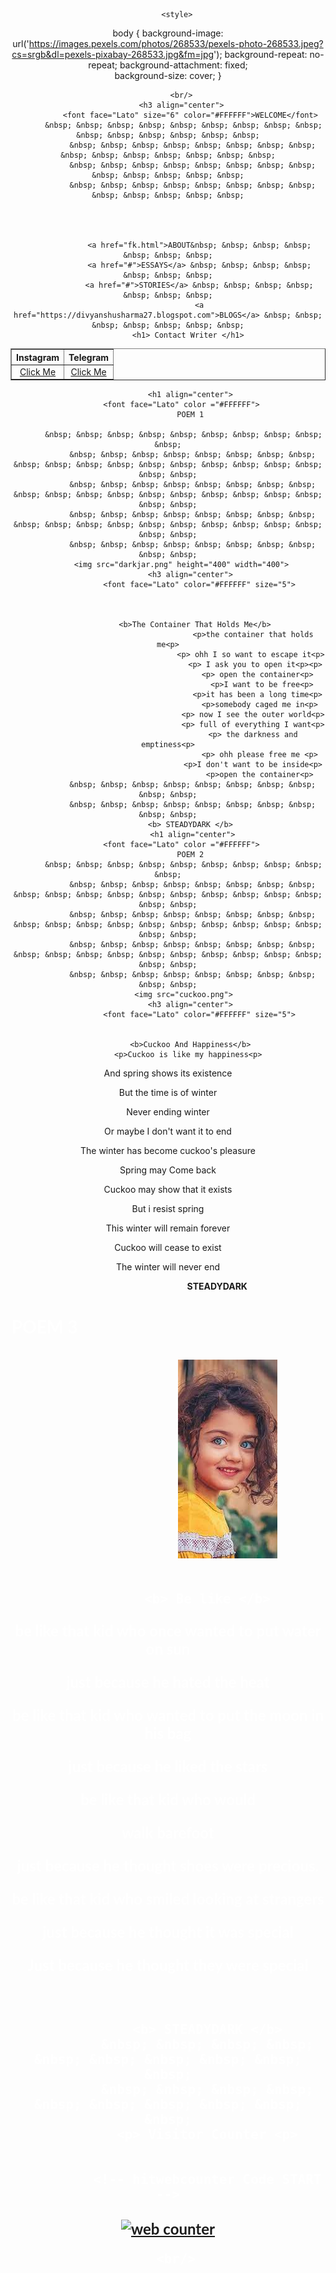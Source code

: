 
<html lang="en">
<head>

        <style>
body {
  background-image: url('https://images.pexels.com/photos/268533/pexels-photo-268533.jpeg?cs=srgb&dl=pexels-pixabay-268533.jpg&fm=jpg');
  background-repeat: no-repeat;
  background-attachment: fixed;  
  background-size: cover;
}

</style>
	
</head>

   

<body background="https://images.pexels.com/photos/268533/pexels-photo-268533.jpeg?cs=srgb&dl=pexels-pixabay-268533.jpg&fm=jpg" align="center" >
  
          <br/>
          <h3 align="center">
              <font face="Lato" size="6" color="#FFFFFF">WELCOME</font>
		   &nbsp; &nbsp; &nbsp; &nbsp; &nbsp; &nbsp; &nbsp; &nbsp; &nbsp; &nbsp; &nbsp; &nbsp; &nbsp; &nbsp; &nbsp;
               &nbsp; &nbsp; &nbsp; &nbsp; &nbsp; &nbsp; &nbsp; &nbsp; &nbsp; &nbsp; &nbsp; &nbsp; &nbsp; &nbsp; &nbsp;
               &nbsp; &nbsp; &nbsp; &nbsp; &nbsp; &nbsp; &nbsp; &nbsp; &nbsp; &nbsp; &nbsp; &nbsp; &nbsp;
               &nbsp; &nbsp; &nbsp; &nbsp; &nbsp; &nbsp; &nbsp; &nbsp; &nbsp; &nbsp; &nbsp; &nbsp; &nbsp;


              
                  
                  <a href="fk.html">ABOUT&nbsp; &nbsp; &nbsp; &nbsp; &nbsp; &nbsp; &nbsp;
                  <a href="#">ESSAYS</a> &nbsp; &nbsp; &nbsp; &nbsp; &nbsp; &nbsp; &nbsp;
                  <a href="#">STORIES</a> &nbsp; &nbsp; &nbsp; &nbsp; &nbsp; &nbsp; &nbsp;
                  <a href="https://divyanshusharma27.blogspot.com">BLOGS</a> &nbsp; &nbsp; &nbsp; &nbsp; &nbsp; &nbsp; &nbsp;
			 <h1> Contact Writer </h1>
<table border="1" background="transparent" bgcolor="transparent"> 
<tr>
<th>Instagram </th>
<th >Telegram </th>

 </tr>
<tr>
<td><a href="https://www.instagram.com/steadydark/"> Click Me </a></td>
<td><a href="https://t.me/Steadydark"> Click Me </a></td>
</tr>

</table>
              

              
                 
             
              <h1 align="center">
          <font face="Lato" color ="#FFFFFF">
              POEM 1
	     
		   &nbsp; &nbsp; &nbsp; &nbsp; &nbsp; &nbsp; &nbsp; &nbsp; &nbsp; &nbsp;
			   &nbsp; &nbsp; &nbsp; &nbsp; &nbsp; &nbsp; &nbsp; &nbsp; &nbsp; &nbsp; &nbsp; &nbsp; &nbsp; &nbsp; &nbsp; &nbsp; &nbsp; &nbsp; &nbsp; &nbsp;
			   &nbsp; &nbsp; &nbsp; &nbsp; &nbsp; &nbsp; &nbsp; &nbsp; &nbsp; &nbsp; &nbsp; &nbsp; &nbsp; &nbsp; &nbsp; &nbsp; &nbsp; &nbsp; &nbsp; &nbsp;
			   &nbsp; &nbsp; &nbsp; &nbsp; &nbsp; &nbsp; &nbsp; &nbsp; &nbsp; &nbsp; &nbsp; &nbsp; &nbsp; &nbsp; &nbsp; &nbsp; &nbsp; &nbsp; &nbsp; &nbsp;
			   &nbsp; &nbsp; &nbsp; &nbsp; &nbsp; &nbsp; &nbsp; &nbsp; &nbsp; &nbsp;
		  <img src="darkjar.png" height="400" width="400">
              <h3 align="center">
                  <font face="Lato" color="#FFFFFF" size="5">
                     
                                       

			    <b>The Container That Holds Me</b>
                                          <p>the container that holds me<p>
                                         <p> ohh I so want to escape it<p>
                                           <p> I ask you to open it<p><p>
                                            <p> open the container<p>
                                              <p>I want to be free<p>
											<p>it has been a long time<p>
                                             <p>somebody caged me in<p>
                                          <p> now I see the outer world<p>
                                          <p> full of everything I want<p>
                                          <p> the darkness and emptiness<p>
                                             <p> ohh please free me <p>
                                          <p>I don't want to be inside<p>
                                             <p>open the container<p>
			   &nbsp; &nbsp; &nbsp; &nbsp; &nbsp; &nbsp; &nbsp; &nbsp; &nbsp; &nbsp;
			   &nbsp; &nbsp; &nbsp; &nbsp; &nbsp; &nbsp; &nbsp; &nbsp; &nbsp; &nbsp;
			  <b> STEADYDARK </b>
			   <h1 align="center">
          <font face="Lato" color ="#FFFFFF">
              POEM 2
		   &nbsp; &nbsp; &nbsp; &nbsp; &nbsp; &nbsp; &nbsp; &nbsp; &nbsp; &nbsp;
			   &nbsp; &nbsp; &nbsp; &nbsp; &nbsp; &nbsp; &nbsp; &nbsp; &nbsp; &nbsp; &nbsp; &nbsp; &nbsp; &nbsp; &nbsp; &nbsp; &nbsp; &nbsp; &nbsp; &nbsp;
			   &nbsp; &nbsp; &nbsp; &nbsp; &nbsp; &nbsp; &nbsp; &nbsp; &nbsp; &nbsp; &nbsp; &nbsp; &nbsp; &nbsp; &nbsp; &nbsp; &nbsp; &nbsp; &nbsp; &nbsp;
			   &nbsp; &nbsp; &nbsp; &nbsp; &nbsp; &nbsp; &nbsp; &nbsp; &nbsp; &nbsp; &nbsp; &nbsp; &nbsp; &nbsp; &nbsp; &nbsp; &nbsp; &nbsp; &nbsp; &nbsp;
			   &nbsp; &nbsp; &nbsp; &nbsp; &nbsp; &nbsp; &nbsp; &nbsp; &nbsp; &nbsp;
		   <img src="cuckoo.png">
              <h3 align="center">
                  <font face="Lato" color="#FFFFFF" size="5">
			  
			  
			  <b>Cuckoo And Happiness</b>
			  <p>Cuckoo is like my happiness<p> 
<p>And spring shows its existence<p>
<p> But the time is of winter<p>
<p>Never ending winter<p>
<p> Or maybe I don't want it to end<p> 
<p>The winter has become cuckoo's pleasure<p>
<p>Spring may Come back<p>
<p>Cuckoo may show that it exists<p>
<p>But i resist spring<p>
<p>This winter will remain forever<p>
<p>Cuckoo will cease to exist<p>
<p>The winter will never end<p>
			   &nbsp; &nbsp; &nbsp; &nbsp; &nbsp; &nbsp; &nbsp; &nbsp; &nbsp; &nbsp;
			   &nbsp; &nbsp; &nbsp; &nbsp; &nbsp; &nbsp; &nbsp; &nbsp; &nbsp; &nbsp;
			  <b> STEADYDARK </b>
<h1 align="center">
          <font face="Lato" color ="#FFFFFF">
              POEM 3
		   &nbsp; &nbsp; &nbsp; &nbsp; &nbsp; &nbsp; &nbsp; &nbsp; &nbsp; &nbsp;
			   &nbsp; &nbsp; &nbsp; &nbsp; &nbsp; &nbsp; &nbsp; &nbsp; &nbsp; &nbsp; &nbsp; &nbsp; &nbsp; &nbsp; &nbsp; &nbsp; &nbsp; &nbsp; &nbsp; &nbsp;
			   &nbsp; &nbsp; &nbsp; &nbsp; &nbsp; &nbsp; &nbsp; &nbsp; &nbsp; &nbsp; &nbsp; &nbsp; &nbsp; &nbsp; &nbsp; &nbsp; &nbsp; &nbsp; &nbsp; &nbsp;
			   &nbsp; &nbsp; &nbsp; &nbsp; &nbsp; &nbsp; &nbsp; &nbsp; &nbsp; &nbsp; &nbsp; &nbsp; &nbsp; &nbsp; &nbsp; &nbsp; &nbsp; &nbsp; &nbsp; &nbsp;
			   &nbsp; &nbsp; &nbsp; &nbsp; &nbsp; &nbsp; &nbsp; &nbsp; &nbsp; &nbsp;
		  <img src="kid.png">
              <h3 align="center">
                  <font face="Lato" color="#FFFFFF" size="5">
			  
			  <b> Be like </b>
			
<p>be like that kid who once wanted to put water on sun<p>
<p>just because he hated the heat<p>
<p>be like that kid who wanted to put the moon in his bag<p><p>
<p>just because he liked the stars<p>
<p>be like that kid who would<p>
<p>walk  barefoot<p>
<p>just because he thought shoes were precious.<p>
<p>be like that kid who smiled looking at strangers<p>
<p>just because he thought it was special<p>
<p>Just because he thought they were special<p>
			   &nbsp; &nbsp; &nbsp; &nbsp; &nbsp; &nbsp; &nbsp; &nbsp; &nbsp; &nbsp;
			  &nbsp; &nbsp; &nbsp; &nbsp; &nbsp; &nbsp; &nbsp; &nbsp; &nbsp; &nbsp;
			   
			  <b> STEADYDARK </b>
			  &nbsp; &nbsp; &nbsp; &nbsp; &nbsp; &nbsp; &nbsp; &nbsp; &nbsp; &nbsp;
			  &nbsp; &nbsp; &nbsp; &nbsp; &nbsp; &nbsp; &nbsp; &nbsp; &nbsp; &nbsp;
			  <p> Visitor Counter <p>
			 
			 
			  <!-- hitwebcounter Code START -->
<a href="https://www.hitwebcounter.com" target="_blank">
<img src="https://hitwebcounter.com/counter/counter.php?page=8021325&style=0010&nbdigits=5&type=ip&initCount=0" title="Free Counter" Alt="web counter"   border="0" /></a>      


                  
              
         
      <br/>

          
     
